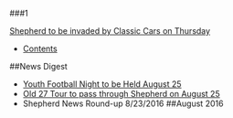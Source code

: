 ###1

[Shepherd to be invaded by Classic Cars on Thursday](_posts/2016-08-11-old-27-tour-to-pass-through-shepherd-on-august-25.md)


* [Contents](README.md)

##News Digest
* [Youth Football Night to be Held August 25](_posts/2016-08-23/2016-08-23-Youth-Football-Night-to-be-held-August-25th.md)
* [Old 27 Tour to pass through Shepherd on August 25](_posts/2016-08-11-old-27-tour-to-pass-through-shepherd-on-august-25.md)
* Shepherd News Round-up 8/23/2016
##August 2016
